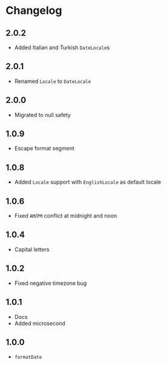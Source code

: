 # Changelog

## 2.0.2

+ Added Italian and Turkish `DateLocale`s

## 2.0.1

+ Renamed `Locale` to `DateLocale`

## 2.0.0

+ Migrated to null safety

## 1.0.9

+ Escape format segment

## 1.0.8

- Added `Locale` support with `EnglishLocale` as default locale

## 1.0.6

+ Fixed `AM`/`PM` conflict at midnight and noon

## 1.0.4

+ Capital letters

## 1.0.2

+ Fixed negative timezone bug

## 1.0.1

+ Docs
+ Added microsecond

## 1.0.0

+ `formatDate`
